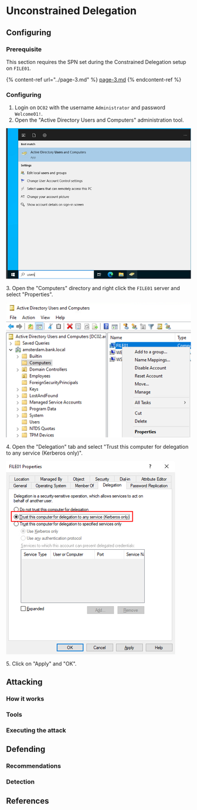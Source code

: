 # Unconstrained Delegation

## Configuring

### Prerequisite

This section requires the SPN set during the Constrained Delegation setup on `FILE01`.

{% content-ref url="../page-3.md" %}
[page-3.md](../page-3.md)
{% endcontent-ref %}

### Configuring

1. Login on `DC02` with the username `Administrator` and password `Welcome01!`.
2. Open the "Active Directory Users and Computers" administration tool.

![](<../../../../.gitbook/assets/image (71).png>)

3\. Open the "Computers" directory and right click the `FILE01` server and select "Properties".

![](<../../../../.gitbook/assets/image (69).png>)

4\. Open the "Delegation" tab and select "Trust this computer for delegation to any service (Kerberos only)".

![](<../../../../.gitbook/assets/image (17).png>)

5\. Click on "Apply" and "OK".

## Attacking

### How it works



### Tools



### Executing the attack



## Defending

### Recommendations



### Detection



## References

